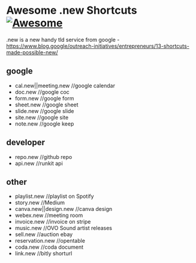 # Awesome .new Shortcuts [![Awesome](https://cdn.rawgit.com/sindresorhus/awesome/d7305f38d29fed78fa85652e3a63e154dd8e8829/media/badge.svg)](https://github.com/sindresorhus/awesome)

.new is a new handy tld service from google - https://www.blog.google/outreach-initiatives/entrepreneurs/13-shortcuts-made-possible-new/

## google
- cal.new||meeting.new //google calendar
- doc.new //google coc
- form.new //google form
- sheet.new //google sheet
- slide.new //google slide
- site.new //google site
- note.new //google keep

## developer
- repo.new //github repo
- api.new //runkit api

## other
- playlist.new //playlist on Spotify
- story.new //Medium
- canva.new||design.new //canva design
- webex.new //meeting room
- invoice.new //invoice on stripe
- music.new //OVO Sound artist releases
- sell.new //auction ebay
- reservation.new //opentable
- coda.new //coda document
- link.new //bitly shorturl
